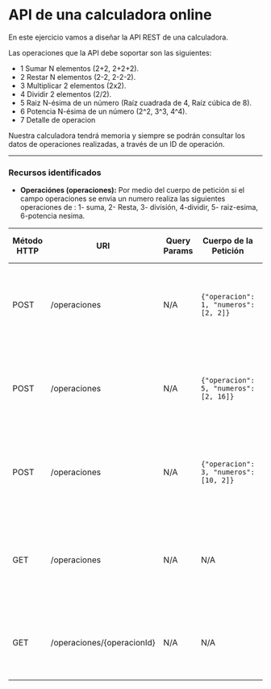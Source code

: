 # API de una calculadora online

En este ejercicio vamos a diseñar la API REST de una calculadora.

Las operaciones que la API debe soportar son las siguientes:
- 1 Sumar N elementos (2+2, 2+2+2).
- 2 Restar N elementos (2-2, 2-2-2).
- 3 Multiplicar 2 elementos (2x2).
- 4 Dividir 2 elementos (2/2).
- 5 Raiz N-ésima de un número (Raíz cuadrada de 4, Raíz cúbica de 8).
- 6 Potencia N-ésima de un número (2^2, 3^3, 4^4).
- 7 Detalle de operacion

Nuestra calculadora tendrá memoria y siempre se podrán consultar los datos de operaciones realizadas, a través de un ID de operación.

-------------------

### Recursos identificados ###

- **Operaciónes (operaciones):** Por medio del cuerpo de petición si el campo operaciones se envia un numero realiza las siguientes operaciones de :
1- suma, 2- Resta, 3- división, 4-dividir, 5- raiz-esima, 6-potencia nesima.


| Método HTTP                            | URI                   | Query Params  | Cuerpo de la Petición                                              | Cuerpo de la Respuesta                                                                | Códigos de Respuesta                                    |
|----------------------------------------|-----------------------|---------------|--------------------------------------------------------------------|---------------------------------------------------------------------------------------|---------------------------------------------------------|
| POST                                   | /operaciones          | N/A			 | `{"operacion": 1, "numeros": [2, 2]}`                              | `{"operaciones": [{"id": 1, "resultado": 4, "operacion": "SUMA"}]}`           		  | 201 Created<br/>400 Bad Request<br/>500 Internal Server Error   |
| POST                                   | /operaciones          | N/A			 | `{"operacion": 5, "numeros": [2, 16]}`                             | `{"operaciones": [{"id": 2, "resultado": 4, "operacion": "RAIZ CUADRADA"}]}`          | 201 Created<br/>400 Bad Request<br/>500 Internal Server Error   |
| POST                                   | /operaciones          | N/A			 | `{"operacion": 3, "numeros": [10, 2]}`                             | `{"operaciones": [{"id": 3, "resultado": 4, "operacion": "MULTIPLICACION"}]}`         | 201 Created<br/>400 Bad Request<br/>500 Internal Server Error   |
| GET                                    | /operaciones          | N/A           | N/A                                                                | `{"operaciones": [{"id": 1, "resultado": 4, "operacion": "SUMA"},{"id": 2, "resultado": 4, "operacion": "RAIZ CUADRADA"},{"id": 3, "resultado": 4, "operacion": "MULTIPLICACION"}]}` 				  | 200 OK<br/>404 Not Found<br/>500 Internal Server Error    |
| GET                                    | /operaciones/{operacionId}     | N/A           | N/A                                                       | `{"operaciones": [{"id": 1, "resultado": 4, "operacion": "SUMA"}]}` 				  | 200 OK<br/>404 Not Found<br/>500 Internal Server Error    |

